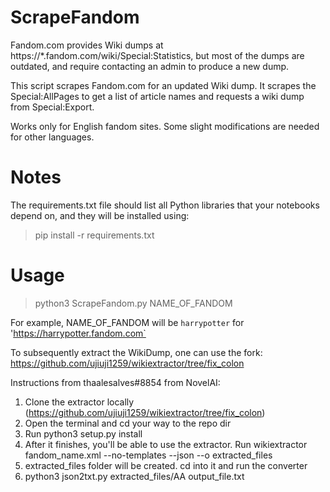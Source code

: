 # ScrapeFandom
Fandom.com provides Wiki dumps at https://*.fandom.com/wiki/Special:Statistics, but most of the dumps are outdated, and require contacting an admin to produce a new dump.

This script scrapes Fandom.com for an updated Wiki dump. It scrapes the Special:AllPages to get a list of article names and requests a wiki dump from Special:Export.

Works only for English fandom sites. Some slight modifications are needed for other languages.

# Notes
The requirements.txt file should list all Python libraries that your notebooks depend on, and they will be installed using:

> pip install -r requirements.txt

# Usage
> python3 ScrapeFandom.py NAME_OF_FANDOM

For example, NAME_OF_FANDOM will be `harrypotter` for 'https://harrypotter.fandom.com`

To subsequently extract the WikiDump, one can use the fork: https://github.com/ujiuji1259/wikiextractor/tree/fix_colon

Instructions from thaalesalves#8854 from NovelAI:
1. Clone the extractor locally (https://github.com/ujiuji1259/wikiextractor/tree/fix_colon)
2. Open the terminal and cd  your way to the repo dir
3. Run python3 setup.py install
4. After it finishes, you'll be able to use the extractor. Run wikiextractor fandom_name.xml --no-templates --json --o extracted_files
5. extracted_files folder will be created. cd into it and run the converter
6. python3 json2txt.py extracted_files/AA output_file.txt 
